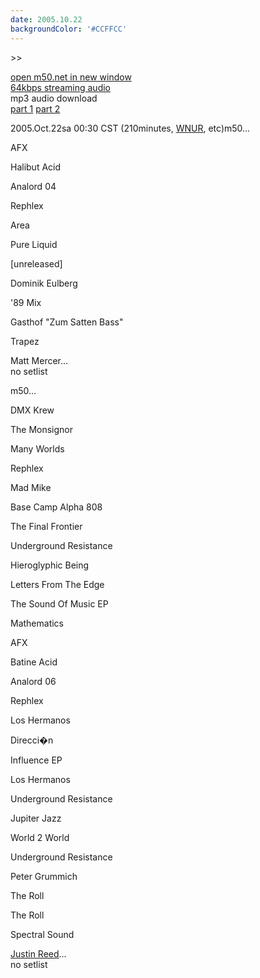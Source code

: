 ```yaml
---
date: 2005.10.22
backgroundColor: '#CCFFCC'
---
```


\>>

[open m50.net in new window  
](http://m50.net/)[64kbps streaming audio](http://m50.net/streamed/2005.10.22\(64\).ra)  
mp3 audio download  
[part 1](http://m50.net/streamed/2005.10.22pt1\(64\).mp3) [part 2](http://m50.net/streamed/2005.10.22pt2\(64\).mp3)

2005.Oct.22sa 00:30 CST (210minutes, [WNUR](http://www.wnur.org/), etc)m50...  

AFX

Halibut Acid

Analord 04

Rephlex

Area

Pure Liquid

\[unreleased\]

Dominik Eulberg

'89 Mix

Gasthof "Zum Satten Bass"

Trapez

Matt Mercer...  
no setlist  

m50...  

DMX Krew

The Monsignor

Many Worlds

Rephlex

Mad Mike

Base Camp Alpha 808

The Final Frontier

Underground Resistance

Hieroglyphic Being

Letters From The Edge

The Sound Of Music EP

Mathematics

AFX

Batine Acid

Analord 06

Rephlex

Los Hermanos

Direcci�n

Influence EP

Los Hermanos

Underground Resistance

Jupiter Jazz

World 2 World

Underground Resistance

Peter Grummich

The Roll

The Roll

Spectral Sound


[Justin Reed](http://www.illmeasures.com/)...  
no setlist